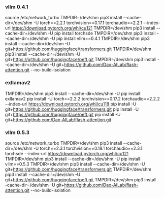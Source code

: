 ### vllm 0.4.1
source /etc/network_turbo
TMPDIR=/dev/shm pip3 install --cache-dir=/dev/shm -U torch==2.2.1 torchvision==0.17.1 torchaudio==2.2.1 --index-url https://download.pytorch.org/whl/cu121
TMPDIR=/dev/shm pip3 install --cache-dir=/dev/shm -U pip install torchsde
TMPDIR=/dev/shm pip3 install --cache-dir=/dev/shm -U pip install vllm==0.4.1
TMPDIR=/dev/shm pip3 install --cache-dir=/dev/shm -U git+https://github.com/huggingface/transformers.git
TMPDIR=/dev/shm pip3 install --cache-dir=/dev/shm -U git+https://github.com/huggingface/peft.git
TMPDIR=/dev/shm pip3 install --cache-dir=/dev/shm -U git+https://github.com/Dao-AILab/flash-attention.git --no-build-isolation


### exllamav2
TMPDIR=/dev/shm pip3 install --cache-dir=/dev/shm -U pip install exllamav2
pip install -U torch==2.2.2 torchvision==0.17.2 torchaudio==2.2.2 --index-url https://download.pytorch.org/whl/cu118
pip install -U git+https://github.com/huggingface/transformers.git
pip install -U git+https://github.com/huggingface/peft.git
pip install -U git+https://github.com/Dao-AILab/flash-attention.git

### vllm 0.5.3
source /etc/network_turbo
TMPDIR=/dev/shm pip3 install --cache-dir=/dev/shm -U torch==2.3.1 torchvision==0.18.1 torchaudio==2.3.1 torchsde --index-url https://download.pytorch.org/whl/cu121
TMPDIR=/dev/shm pip3 install --cache-dir=/dev/shm -U pip install vllm==0.5.3
TMPDIR=/dev/shm pip3 install --cache-dir=/dev/shm -U git+https://github.com/huggingface/transformers.git
TMPDIR=/dev/shm pip3 install --cache-dir=/dev/shm -U git+https://github.com/huggingface/peft.git
TMPDIR=/dev/shm pip3 install --cache-dir=/dev/shm -U git+https://github.com/Dao-AILab/flash-attention.git --no-build-isolation
